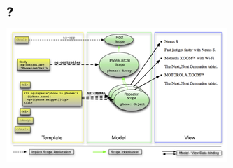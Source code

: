 <h1>?</h1>
<img src="resources/angularjs/angularjs-template-directive.png">
<!-- .element: class="medium" -->

